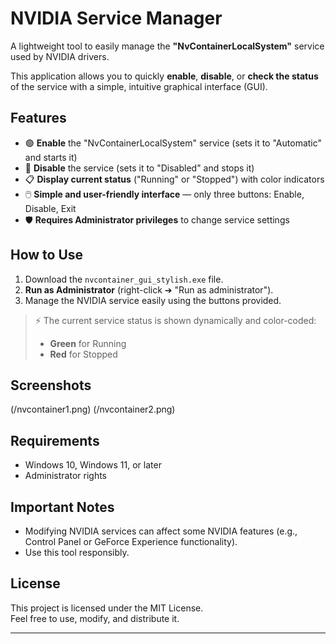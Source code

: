 # NVIDIA Service Manager

A lightweight tool to easily manage the **"NvContainerLocalSystem"** service used by NVIDIA drivers.

This application allows you to quickly **enable**, **disable**, or **check the status** of the service with a simple, intuitive graphical interface (GUI).

## Features
- 🟢 **Enable** the "NvContainerLocalSystem" service (sets it to "Automatic" and starts it)
- 🔴 **Disable** the service (sets it to "Disabled" and stops it)
- 📋 **Display current status** ("Running" or "Stopped") with color indicators
- 🖱️ **Simple and user-friendly interface** — only three buttons: Enable, Disable, Exit
- 🛡️ **Requires Administrator privileges** to change service settings

## How to Use
1. Download the `nvcontainer_gui_stylish.exe` file.
2. **Run as Administrator** (right-click ➔ "Run as administrator").
3. Manage the NVIDIA service easily using the buttons provided.

> ⚡ The current service status is shown dynamically and color-coded:
> - **Green** for Running
> - **Red** for Stopped

## Screenshots

(/nvcontainer1.png) (/nvcontainer2.png)


## Requirements
- Windows 10, Windows 11, or later
- Administrator rights

## Important Notes
- Modifying NVIDIA services can affect some NVIDIA features (e.g., Control Panel or GeForce Experience functionality).
- Use this tool responsibly.

## License
This project is licensed under the MIT License.  
Feel free to use, modify, and distribute it.

---
